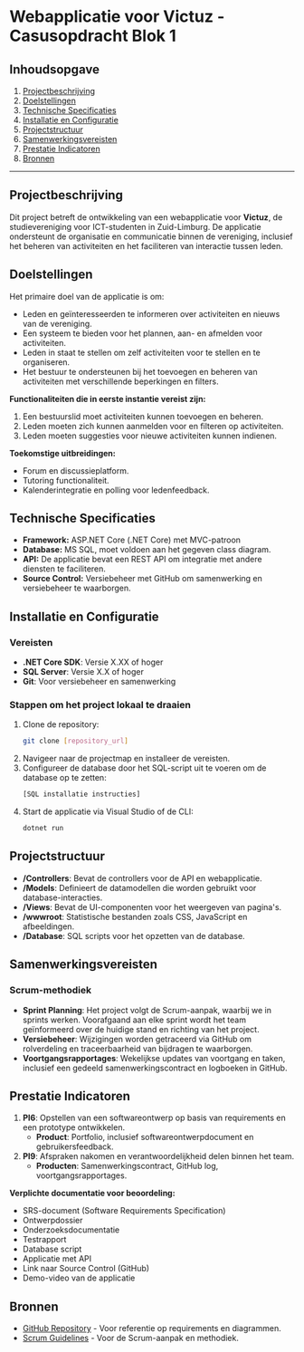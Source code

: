 # Webapplicatie voor Victuz - Casusopdracht Blok 1

## Inhoudsopgave
1. [Projectbeschrijving](#projectbeschrijving)
2. [Doelstellingen](#doelstellingen)
3. [Technische Specificaties](#technische-specificaties)
4. [Installatie en Configuratie](#installatie-en-configuratie)
5. [Projectstructuur](#projectstructuur)
6. [Samenwerkingsvereisten](#samenwerkingsvereisten)
7. [Prestatie Indicatoren](#prestatie-indicatoren)
8. [Bronnen](#bronnen)

---

## Projectbeschrijving
Dit project betreft de ontwikkeling van een webapplicatie voor **Victuz**, de studievereniging voor ICT-studenten in Zuid-Limburg. De applicatie ondersteunt de organisatie en communicatie binnen de vereniging, inclusief het beheren van activiteiten en het faciliteren van interactie tussen leden.

## Doelstellingen
Het primaire doel van de applicatie is om:
- Leden en geïnteresseerden te informeren over activiteiten en nieuws van de vereniging.
- Een systeem te bieden voor het plannen, aan- en afmelden voor activiteiten.
- Leden in staat te stellen om zelf activiteiten voor te stellen en te organiseren.
- Het bestuur te ondersteunen bij het toevoegen en beheren van activiteiten met verschillende beperkingen en filters.

**Functionaliteiten die in eerste instantie vereist zijn:**
1. Een bestuurslid moet activiteiten kunnen toevoegen en beheren.
2. Leden moeten zich kunnen aanmelden voor en filteren op activiteiten.
3. Leden moeten suggesties voor nieuwe activiteiten kunnen indienen.

**Toekomstige uitbreidingen:**
- Forum en discussieplatform.
- Tutoring functionaliteit.
- Kalenderintegratie en polling voor ledenfeedback.

## Technische Specificaties
- **Framework:** ASP.NET Core (.NET Core) met MVC-patroon
- **Database:** MS SQL, moet voldoen aan het gegeven class diagram.
- **API:** De applicatie bevat een REST API om integratie met andere diensten te faciliteren.
- **Source Control:** Versiebeheer met GitHub om samenwerking en versiebeheer te waarborgen.

## Installatie en Configuratie
### Vereisten
- **.NET Core SDK**: Versie X.XX of hoger
- **SQL Server**: Versie X.X of hoger
- **Git**: Voor versiebeheer en samenwerking

### Stappen om het project lokaal te draaien
1. Clone de repository:
   ```bash
   git clone [repository_url]
   ```
2. Navigeer naar de projectmap en installeer de vereisten.
3. Configureer de database door het SQL-script uit te voeren om de database op te zetten:
   ```sql
   [SQL installatie instructies]
   ```
4. Start de applicatie via Visual Studio of de CLI:
   ```bash
   dotnet run
   ```

## Projectstructuur
- **/Controllers**: Bevat de controllers voor de API en webapplicatie.
- **/Models**: Definieert de datamodellen die worden gebruikt voor database-interacties.
- **/Views**: Bevat de UI-componenten voor het weergeven van pagina's.
- **/wwwroot**: Statistische bestanden zoals CSS, JavaScript en afbeeldingen.
- **/Database**: SQL scripts voor het opzetten van de database.

## Samenwerkingsvereisten
### Scrum-methodiek
- **Sprint Planning**: Het project volgt de Scrum-aanpak, waarbij we in sprints werken. Voorafgaand aan elke sprint wordt het team geïnformeerd over de huidige stand en richting van het project.
- **Versiebeheer**: Wijzigingen worden getraceerd via GitHub om rolverdeling en traceerbaarheid van bijdragen te waarborgen.
- **Voortgangsrapportages**: Wekelijkse updates van voortgang en taken, inclusief een gedeeld samenwerkingscontract en logboeken in GitHub.

## Prestatie Indicatoren
1. **PI6**: Opstellen van een softwareontwerp op basis van requirements en een prototype ontwikkelen.
   - **Product**: Portfolio, inclusief softwareontwerpdocument en gebruikersfeedback.
2. **PI9**: Afspraken nakomen en verantwoordelijkheid delen binnen het team.
   - **Producten**: Samenwerkingscontract, GitHub log, voortgangsrapportages.
   
**Verplichte documentatie voor beoordeling:**
- SRS-document (Software Requirements Specification)
- Ontwerpdossier
- Onderzoeksdocumentatie
- Testrapport
- Database script
- Applicatie met API
- Link naar Source Control (GitHub)
- Demo-video van de applicatie

## Bronnen
- [GitHub Repository](https://github.com/ZuydUniversity/CardgameWar#cardgamewar) - Voor referentie op requirements en diagrammen.
- [Scrum Guidelines](https://scrumguides.org/) - Voor de Scrum-aanpak en methodiek.
